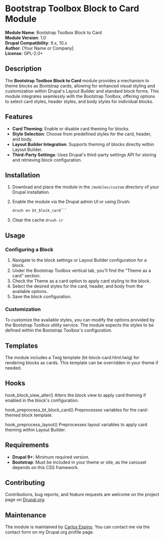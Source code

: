 # Bootstrap Toolbox Block to Card Module

**Module Name**: Bootstrap Toolbox Block to Card  
**Module Version**: 1.0  
**Drupal Compatibility**: 9.x, 10.x  
**Author**: [Your Name or Company]  
**License**: GPL-2.0+

## Description

The **Bootstrap Toolbox Block to Card** module provides a mechanism to theme blocks as Bootstrap cards, allowing for enhanced visual styling and customization within Drupal's Layout Builder and standard block forms. This module integrates seamlessly with the Bootstrap Toolbox, offering options to select card styles, header styles, and body styles for individual blocks.

## Features

- **Card Theming**: Enable or disable card theming for blocks.
- **Style Selection**: Choose from predefined styles for the card, header, and body.
- **Layout Builder Integration**: Supports theming of blocks directly within Layout Builder.
- **Third-Party Settings**: Uses Drupal's third-party settings API for storing and retrieving block configuration.

## Installation

1. Download and place the module in the `/modules/custom` directory of your Drupal installation.
2. Enable the module via the Drupal admin UI or using Drush:

   ```bash
   drush en bt_block_card```
3. Clear the cache
   ```drush cr```

## Usage
### Configuring a Block
1. Navigate to the block settings or Layout Builder configuration for a block.
2. Under the Bootstrap Toolbox vertical tab, you'll find the "Theme as a card" section.
3. Check the Theme as a card option to apply card styling to the block.
4. Select the desired styles for the card, header, and body from the available options.
5. Save the block configuration.
### Customization
To customize the available styles, you can modify the options provided by the Bootstrap Toolbox utility service. The module expects the styles to be defined within the Bootstrap Toolbox's configuration.

## Templates
The module includes a Twig template (bt-block-card.html.twig) for rendering blocks as cards. This template can be overridden in your theme if needed.

## Hooks

hook_block_view_alter()
Alters the block view to apply card theming if enabled in the block's configuration.

hook_preprocess_bt_block_card()
Preprocesses variables for the card-themed block template.

hook_preprocess_layout()
Preprocesses layout variables to apply card theming within Layout Builder.

## Requirements

- **Drupal 9+**: Minimum required version.
- **Bootstrap**: Must be included in your theme or site, as the carousel depends on this CSS framework.

## Contributing

Contributions, bug reports, and feature requests are welcome on the project page on
 [Drupal.org](https://www.drupal.org).

## Maintenance

The module is maintained by [Carlos Espino](https://www.drupal.org/u/carlos-espino).
You can contact me via the contact form on my Drupal.org profile page.

